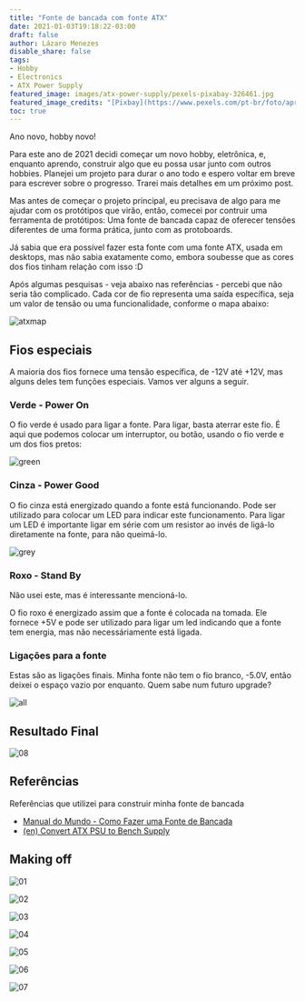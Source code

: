 ```yaml
---
title: "Fonte de bancada com fonte ATX"
date: 2021-01-03T19:18:22-03:00
draft: false
author: Lázaro Menezes
disable_share: false
tags:
- Hobby
- Electronics
- ATX Power Supply
featured_image: images/atx-power-supply/pexels-pixabay-326461.jpg
featured_image_credits: "[Pixbay](https://www.pexels.com/pt-br/foto/aprendizado-de-maquina-atual-ciclo-circuito-326461/)"
toc: true
---
```


Ano novo, hobby novo!

Para este ano de 2021 decidi começar um novo hobby, eletrônica, e, enquanto aprendo, construir algo que eu possa usar junto com outros hobbies. Planejei um projeto para durar o ano todo e espero voltar em breve para escrever sobre o progresso. Trarei mais detalhes em um próximo post.

Mas antes de começar o projeto principal, eu precisava de algo para me ajudar com os protótipos que virão, então, comecei por contruir uma ferramenta de protótipos: Uma fonte de bancada capaz de oferecer tensões diferentes de uma forma prática, junto com as protoboards.

Já sabia que era possível fazer esta fonte com uma fonte ATX, usada em desktops, mas não sabia exatamente como, embora soubesse que as cores dos fios tinham relação com isso :D

Após algumas pesquisas - veja abaixo nas referências - percebi que não seria tão complicado. Cada cor de fio representa uma saída específica, seja um valor de tensão ou uma funcionalidade, conforme o mapa abaixo:

![atxmap]

## Fios especiais

A maioria dos fios fornece uma tensão específica, de -12V até +12V, mas alguns deles tem funções especiais. Vamos ver alguns a seguir.

### Verde - Power On

O fio verde é usado para ligar a fonte. Para ligar, basta aterrar este fio. É aqui que podemos colocar um interruptor, ou botão, usando o fio verde e um dos fios pretos:

![green]

### Cinza - Power Good

O fio cinza está energizado quando a fonte está funcionando. Pode ser utilizado para colocar um LED para indicar este funcionamento. Para ligar um LED é importante ligar em série com um resistor ao invés de ligá-lo diretamente na fonte, para não queimá-lo.

![grey]

### Roxo - Stand By

Não usei este, mas é interessante mencioná-lo.

O fio roxo é energizado assim que a fonte é colocada na tomada. Ele fornece +5V e pode ser utilizado para ligar um led indicando que a fonte tem energia, mas não necessáriamente está ligada.

### Ligações para a fonte

Estas são as ligações finais. Minha fonte não tem o fio branco, -5.0V, então deixei o espaço vazio por enquanto. Quem sabe num futuro upgrade?

![all]

## Resultado Final

![08]

## Referências

Referências que utilizei para construir minha fonte de bancada

* [Manual do Mundo - Como Fazer uma Fonte de Bancada](https://www.youtube.com/watch?v=2Ou7MOVZeo4)
* [(en) Convert ATX PSU to Bench Supply](https://www.electronics-tutorials.ws/blog/convert-atx-psu-to-bench-supply.html)

## Making off

![01]

![02]

![03]

![04]

![05]

![06]

![07]

[atxmap]:/images/atx-power-supply/atx-map.jpg "Mapa de cores"
[green]:/images/atx-power-supply/green.jpg "Interruptor"
[grey]:/images/atx-power-supply/grey.jpg "LED"
[all]:/images/atx-power-supply/all.jpg "Todos os fios"

[01]:/images/atx-power-supply/01.jpg "Projeto topo"
[02]:/images/atx-power-supply/02.jpg "Projeto traseiro"
[03]:/images/atx-power-supply/03.jpg "Bournes fixados"
[04]:/images/atx-power-supply/04.jpg "Cortes"
[05]:/images/atx-power-supply/05.jpg "Fonte fixada"
[06]:/images/atx-power-supply/06.jpg "Fiação soldada"
[07]:/images/atx-power-supply/07.jpg "Vista superior com bournes, switch e LED"
[08]:/images/atx-power-supply/08.jpg "Resultado final"
